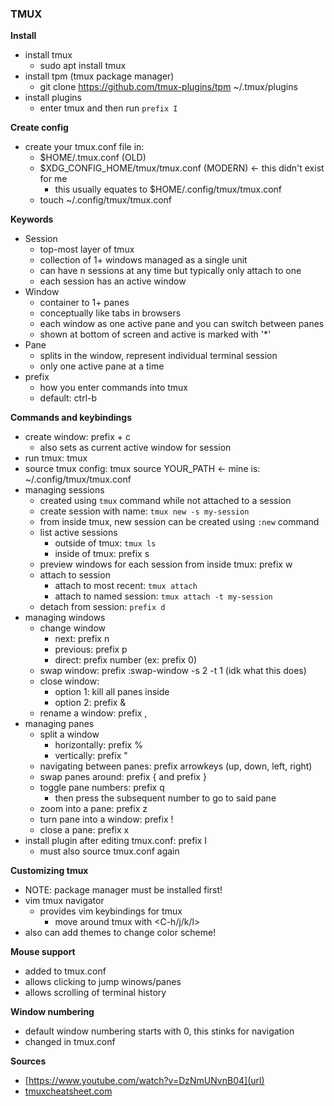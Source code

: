 ### TMUX

**Install**
- install tmux
  - sudo apt install tmux
- install tpm (tmux package manager)
  - git clone https://github.com/tmux-plugins/tpm ~/.tmux/plugins
- install plugins
  - enter tmux and then run `prefix I`

**Create config**
- create your tmux.conf file in:
  - $HOME/.tmux.conf (OLD)
  - $XDG_CONFIG_HOME/tmux/tmux.conf (MODERN) <- this didn't exist for me
    - this usually equates to $HOME/.config/tmux/tmux.conf
  - touch ~/.config/tmux/tmux.conf
   
**Keywords**
- Session
  - top-most layer of tmux
  - collection of 1+ windows managed as a single unit
  - can have n sessions at any time but typically only attach to one
  - each session has an active window
- Window
  - container to 1+ panes
  - conceptually like tabs in browsers
  - each window as one active pane and you can switch between panes
  - shown at bottom of screen and active is marked with '*'
- Pane
  - splits in the window, represent individual terminal session
  - only one active pane at a time
- prefix
  - how you enter commands into tmux
  - default: ctrl-b
   
**Commands and keybindings**
- create window: prefix + c
  - also sets as current active window for session
- run tmux: tmux
- source tmux config: tmux source YOUR_PATH <- mine is: ~/.config/tmux/tmux.conf
- managing sessions
  - created using `tmux` command while not attached to a session
  - create session with name: `tmux new -s my-session`
  - from inside tmux, new session can be created using `:new` command
  - list active sessions
    - outside of tmux: `tmux ls`
    - inside of tmux: prefix s
  - preview windows for each session from inside tmux: prefix w
  - attach to session
    - attach to most recent: `tmux attach`
    - attach to named session: `tmux attach -t my-session`
  - detach from session: `prefix d`
- managing windows
  - change window
    - next: prefix n
    - previous: prefix p
    - direct: prefix number (ex: prefix 0)
  - swap window: prefix :swap-window -s 2 -t 1 (idk what this does)
  - close window:
    - option 1: kill all panes inside
    - option 2: prefix &
  - rename a window: prefix ,
- managing panes
  - split a window
    - horizontally: prefix %
    - vertically: prefix "
  - navigating between panes: prefix arrowkeys (up, down, left, right)
  - swap panes around: prefix { and prefix }
  - toggle pane numbers: prefix q
    - then press the subsequent number to go to said pane
  - zoom into a pane: prefix z
  - turn pane into a window: prefix !
  - close a pane: prefix x
- install plugin after editing tmux.conf: prefix I
  - must also source tmux.conf again

**Customizing tmux**
- NOTE: package manager must be installed first!
- vim tmux navigator
  - provides vim keybindings for tmux
    - move around tmux with <C-h/j/k/l>
- also can add themes to change color scheme!

**Mouse support**
- added to tmux.conf
- allows clicking to jump winows/panes
- allows scrolling of terminal history

**Window numbering**
- default window numbering starts with 0, this stinks for navigation
- changed in tmux.conf

**Sources**
- [https://www.youtube.com/watch?v=DzNmUNvnB04](url)
- [tmuxcheatsheet.com](url)
